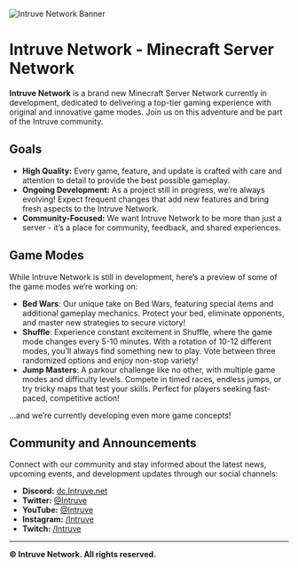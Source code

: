 ![Intruve Network Banner](https://pbs.twimg.com/profile_banners/1555354031534505986/1755358042/1500x500)

# Intruve Network - Minecraft Server Network

**Intruve Network** is a brand new Minecraft Server Network currently in development, dedicated to delivering a top-tier gaming experience with original and innovative game modes. Join us on this adventure and be part of the Intruve community.

## Goals

- **High Quality:** Every game, feature, and update is crafted with care and attention to detail to provide the best possible gameplay.
- **Ongoing Development:** As a project still in progress, we’re always evolving! Expect frequent changes that add new features and bring fresh aspects to the Intruve Network.
- **Community-Focused:** We want Intruve Network to be more than just a server - it’s a place for community, feedback, and shared experiences.

## Game Modes
While Intruve Network is still in development, here’s a preview of some of the game modes we’re working on:

- **Bed Wars**: Our unique take on Bed Wars, featuring special items and additional gameplay mechanics. Protect your bed, eliminate opponents, and master new strategies to secure victory!
- **Shuffle**: Experience constant excitement in Shuffle, where the game mode changes every 5-10 minutes. With a rotation of 10-12 different modes, you’ll always find something new to play. Vote between three randomized options and enjoy non-stop variety!
- **Jump Masters**: A parkour challenge like no other, with multiple game modes and difficulty levels. Compete in timed races, endless jumps, or try tricky maps that test your skills. Perfect for players seeking fast-paced, competitive action!

…and we’re currently developing even more game concepts!

## Community and Announcements

Connect with our community and stay informed about the latest news, upcoming events, and development updates through our social channels:

- **Discord:** [dc.Intruve.net](https://dc.intruve.net)
- **Twitter:** [@Intruve](https://twitter.com/intruve)
- **YouTube:** [@Intruve](https://youtube.com/@intruve)
- **Instagram:** [/Intruve](https://instagram.com/intruve)
- **Twitch:** [/Intruve](https://twitch.com/intruve)

---

**© Intruve Network. All rights reserved.**
